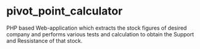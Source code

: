 # pivot_point_calculator
PHP based Web-application which extracts the stock figures of desired company and performs various tests and calculation to obtain the Support and Ressistance of that stock.
